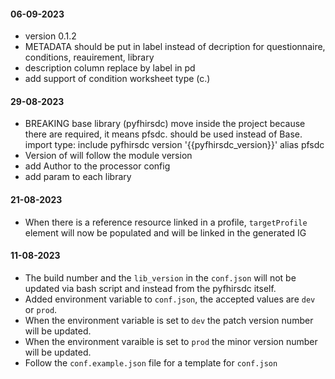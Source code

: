 #### 06-09-2023

- version 0.1.2
- METADATA should be put in label instead of decription for questionnaire, conditions, reauirement, library
- description column replace by label in pd
- add support of condition worksheet type (c.)


#### 29-08-2023

- BREAKING base library (pyfhirsdc) move inside the project because there are required, it means pfsdc. should be used instead of Base. import type: include pyfhirsdc version '{{pyfhirsdc_version}}' alias pfsdc
- Version of will follow the module version
- add Author to the processor config
- add param to each library

#### 21-08-2023

- When there is a reference resource linked in a profile, `targetProfile` element will now be populated and will be linked in the generated IG

#### 11-08-2023

- The build number and the `lib_version` in the `conf.json` will not be updated via bash script and instead from the pyfhirsdc itself.
- Added environment variable to `conf.json`, the accepted values are `dev` or `prod`.
- When the environment variable is set to `dev` the patch version number will be updated.
- When the environment varaible is set to `prod` the minor version number will be updated.
- Follow the `conf.example.json` file for a template for `conf.json`